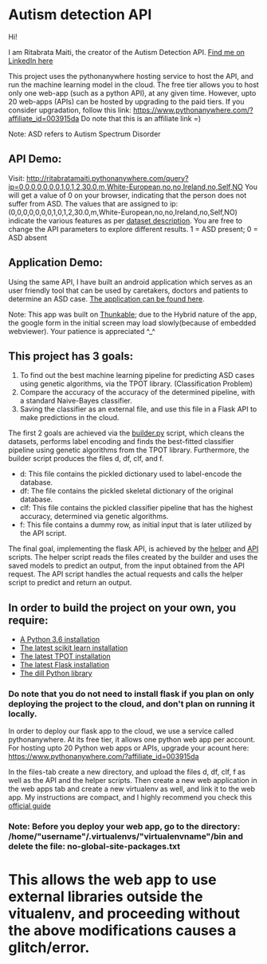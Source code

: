# Autism detection API
Hi!

I am Ritabrata Maiti, the creator of the Autism Detection API. [Find me on LinkedIn here](https://www.linkedin.com/in/ritabratamaiti/)

This project uses the pythonanywhere hosting service to host the API, and run the machine learning model in the cloud. The free tier allows you to host only one web-app (such as a python API), at any given time. However, upto 20 web-apps (APIs) can be hosted by upgrading to the paid tiers. If you consider upgradation, follow this link: https://www.pythonanywhere.com/?affiliate_id=003915da 
Do note that this is an affiliate link =)

Note: ASD refers to Autism Spectrum Disorder

## API Demo:
Visit: http://ritabratamaiti.pythonanywhere.com/query?ip=0,0,0,0,0,0,0,1,0,1,2,30.0,m,White-European,no,no,Ireland,no,Self,NO
You will get a value of 0 on your browser, indicating that the person does not suffer from ASD. The values that are assigned to ip: (0,0,0,0,0,0,0,1,0,1,2,30.0,m,White-European,no,no,Ireland,no,Self,NO) indicate the various features as per [dataset description](Manual_and_description/Dataset_Description.pdf). You are free to change the API parameters to explore different results. 1 = ASD present; 0 = ASD absent

## Application Demo:
Using the same API, I have built an android application which serves as an user friendly tool that can be used by caretakers, doctors and patients to determine an ASD case. [The application can be found here](https://github.com/ritabratamaiti/Autism-Detection-API/tree/master/Android%20App%20Based%20on%20API).

Note: This app was built on [Thunkable](https://thunkable.com/); due to the Hybrid nature of the app, the google form in the initial screen may load slowly(because of embedded webviewer). Your patience is appreciated ^_^

## This project has 3 goals:
1. To find out the best machine learning pipeline for predicting ASD cases using genetic algorithms, via the TPOT library. (Classification Problem)
2. Compare the accuracy of the accuracy of the determined pipeline, with a standard Naive-Bayes classifier.
3. Saving the classifier as an external file, and use this file in a Flask API to make predictions in the cloud.

The first 2 goals are achieved via the [builder.py](builder.py) script, which cleans the datasets, performs label encoding and finds the best-fitted classifier pipeline using genetic algorithms from the TPOT library. Furthermore, the builder script produces the files d, df, clf, and f. 
* d: This file contains the pickled dictionary used to label-encode the database.
* df: The file contains the pickled skeletal dictionary of the original database.
* clf: This file contains the pickled classifier pipeline that has the highest accuracy, determined via genetic algorithms.
* f: This file contains a dummy row, as initial input that is later utilized by the API script.

The final goal, implementing the flask API, is achieved by the [helper](helper.py) and [API](API.py) scripts. The helper script reads the files created by the builder and uses the saved models to predict an output, from the input obtained from the API request. The API script handles the actual requests and calls the helper script to predict and return an output.

## In order to build the project on your own, you require:
* [A Python 3.6 installation](https://www.python.org/downloads/)
* [The latest scikit learn installation](http://scikit-learn.org/stable/install.html)
* [The latest TPOT installation](https://epistasislab.github.io/tpot/installing/)
* [The latest Flask installation](http://flask.pocoo.org/docs/1.0/installation/#)
* [The dill Python library](https://pypi.org/project/dill/#description)

### Do note that you do not need to install flask if you plan on only deploying the project to the cloud, and don't plan on running it locally.

In order to deploy our flask app to the cloud, we use a service called pythonanywhere. At its free tier, it allows one python web app per account. For hosting upto 20 Python web apps or APIs, upgrade your acount here: https://www.pythonanywhere.com/?affiliate_id=003915da

In the files-tab create a new directory, and upload the files d, df, clf, f as well as the API and the helper scripts. Then create a new web application in the web apps tab and create a new virtualenv as well, and link it to the web app. My instructions are compact, and I highly recommend you check this [official guide](https://help.pythonanywhere.com/pages/Flask/) 

### Note: Before you deploy your web app, go to the directory: /home/"username"/.virtualenvs/"virtualenvname"/bin and delete the file: no-global-site-packages.txt 

This allows the web app to use external libraries outside the vitualenv, and proceeding without the above modifications causes a glitch/error.
=======

